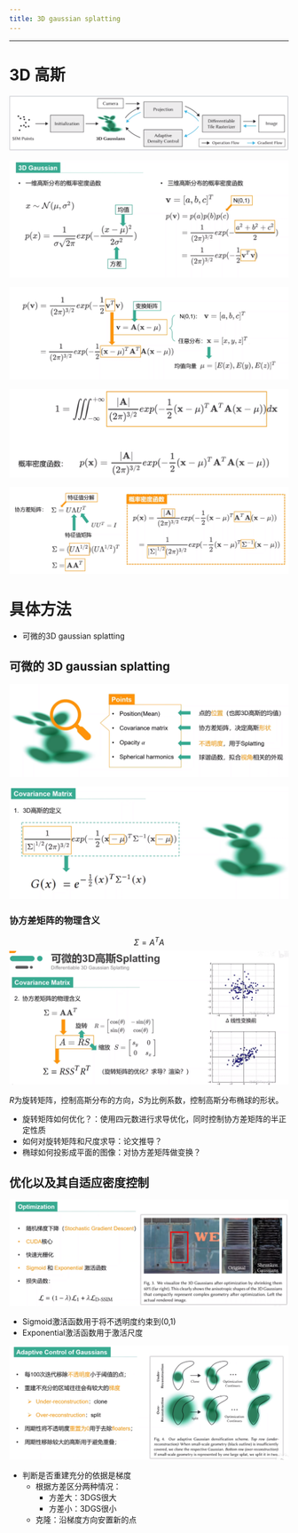 ```yaml
---
title: 3D gaussian splatting
---
```


-----
# 3D 高斯

![enter description here](./images/1706059741442.png)

![enter description here](./images/1706065827816.png)


![enter description here](./images/1706065959207.png)

![enter description here](./images/1706067055903.png)

![enter description here](./images/1706067269543.png)
# 具体方法
- 可微的3D gaussian splatting

## 可微的 3D gaussian splatting


![enter description here](./images/1706092433415.png)



![enter description here](./images/1706092536792.png)

### 协方差矩阵的物理含义
$$\Sigma = A^TA$$
![enter description here](./images/1706092730833.png)

$R$为旋转矩阵，控制高斯分布的方向，$S$为比例系数，控制高斯分布椭球的形状。

- 旋转矩阵如何优化？：使用四元数进行求导优化，同时控制协方差矩阵的半正定性质
- 如何对旋转矩阵和尺度求导：论文推导？
- 椭球如何投影成平面的图像：对协方差矩阵做变换？

## 优化以及其自适应密度控制

![enter description here](./images/1706093481825.png)

- Sigmoid激活函数用于将不透明度约束到(0,1)
- Exponential激活函数用于激活尺度

![enter description here](./images/1706093600508.png)

- 判断是否重建充分的依据是梯度
	- 根据方差区分两种情况：
		- 方差大：3DGS很大
		- 方差小：3DGS很小
	- 克隆：沿梯度方向安置新的点